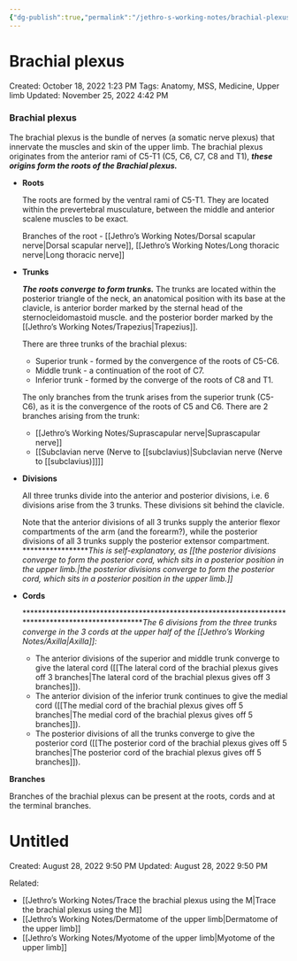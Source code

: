 ```yaml
---
{"dg-publish":true,"permalink":"/jethro-s-working-notes/brachial-plexus/","dgPassFrontmatter":true}
---
```



# Brachial plexus

Created: October 18, 2022 1:23 PM
Tags: Anatomy, MSS, Medicine, Upper limb
Updated: November 25, 2022 4:42 PM

### Brachial plexus

The brachial plexus is the bundle of nerves (a somatic nerve plexus) that innervate the muscles and skin of the upper limb. The brachial plexus originates from the anterior rami of C5-T1 (C5, C6, C7, C8 and T1), *************these origins form the roots of the Brachial plexus.*************

- **********Roots**********
    
    The roots are formed by the ventral rami of C5-T1. They are located within the prevertebral musculature, between the middle and anterior scalene muscles to be exact.
    
    Branches of the root - [[Jethro’s Working Notes/Dorsal scapular nerve\|Dorsal scapular nerve]], [[Jethro’s Working Notes/Long thoracic nerve\|Long thoracic nerve]] 
    
- **********Trunks**********
    
    ***********************************The roots converge to form trunks.*********************************** The trunks are located within the posterior triangle of the neck, an anatomical position with its base at the clavicle, is anterior border marked by the sternal head of the sternocleidomastoid muscle. and the posterior border marked by the [[Jethro’s Working Notes/Trapezius\|Trapezius]].
    
    There are three trunks of the brachial plexus:
    
    - Superior trunk - formed by the convergence of the roots of C5-C6.
    - Middle trunk - a continuation of the root of C7.
    - Inferior trunk - formed by the converge of the roots of C8 and T1.
    
    The only branches from the trunk arises from the superior trunk (C5-C6), as it is the convergence of the roots of C5 and C6. There are 2 branches arising from the trunk:
    
    - [[Jethro’s Working Notes/Suprascapular nerve\|Suprascapular nerve]]
    - [[Subclavian nerve (Nerve to [[subclavius)\|Subclavian nerve (Nerve to [[subclavius)]]]]
- ******************Divisions******************
    
    All three trunks divide into the anterior and posterior divisions, i.e. 6 divisions arise from the 3 trunks. These divisions sit behind the clavicle.
    
    Note that the anterior divisions of all 3 trunks supply the anterior flexor compartments of the arm (and the forearm?), while the posterior divisions of all 3 trunks supply the posterior extensor compartment. ******************This is self-explanatory, as [[the posterior divisions converge to form the posterior cord, which sits in a posterior position in the upper limb.\|the posterior divisions converge to form the posterior cord, which sits in a posterior position in the upper limb.]]*
    
- **********Cords**********
    
    ****************************************************************************************************The 6 divisions from the three trunks converge in the 3 cords at the upper half of the [[Jethro’s Working Notes/Axilla\|Axilla]]:*
    
    - The anterior divisions of the superior and middle trunk converge to give the lateral cord ([[The lateral cord of the brachial plexus gives off 3 branches\|The lateral cord of the brachial plexus gives off 3 branches]]).
    - The anterior division of the inferior trunk continues to give the medial cord ([[The medial cord of the brachial plexus gives off 5 branches\|The medial cord of the brachial plexus gives off 5 branches]]).
    - The posterior divisions of all the trunks converge to give the posterior cord ([[The posterior cord of the brachial plexus gives off 5 branches\|The posterior cord of the brachial plexus gives off 5 branches]]).

**********Branches**********

Branches of the brachial plexus can be present at the roots, cords and at the terminal branches.


<div class="transclusion internal-embed is-loaded"><div class="markdown-embed">





# Untitled

Created: August 28, 2022 9:50 PM
Updated: August 28, 2022 9:50 PM

</div></div>


Related:

- [[Jethro’s Working Notes/Trace the brachial plexus using the M\|Trace the brachial plexus using the M]]
- [[Jethro’s Working Notes/Dermatome of the upper limb\|Dermatome of the upper limb]]
- [[Jethro’s Working Notes/Myotome of the upper limb\|Myotome of the upper limb]]